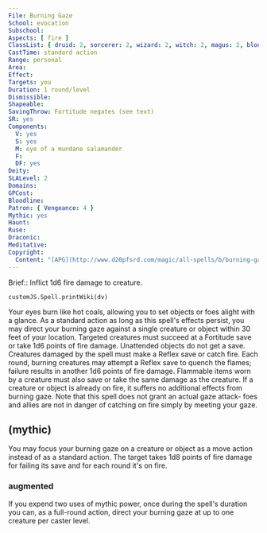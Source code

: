 ```yaml
---
File: Burning Gaze
School: evocation
Subschool: 
Aspects: [ fire ]
ClassList: { druid: 2, sorcerer: 2, wizard: 2, witch: 2, magus: 2, bloodrager: 2, shaman: 2, occultist: 2, mesmerist: 2 }
CastTime: standard action
Range: personal
Area: 
Effect: 
Targets: you
Duration: 1 round/level
Dismissible: 
Shapeable: 
SavingThrow: Fortitude negates (see text)
SR: yes
Components:
  V: yes
  S: yes
  M: eye of a mundane salamander
  F: 
  DF: yes
Deity: 
SLALevel: 2
Domains: 
GPCost: 
Bloodline: 
Patron: { Vengeance: 4 }
Mythic: yes
Haunt: 
Ruse: 
Draconic: 
Meditative: 
Copyright:
  Content: "[APG](http://www.d20pfsrd.com/magic/all-spells/b/burning-gaze)"
---
```

Brief:: Inflict 1d6 fire damage to creature.

```dataviewjs
customJS.Spell.printWiki(dv)
```

Your eyes burn like hot coals, allowing you to set objects or foes alight with a glance. As a standard action as long as this spell's effects persist, you may direct your burning gaze against a single creature or object within 30 feet of your location. Targeted creatures must succeed at a Fortitude save or take 1d6 points of fire damage. Unattended objects do not get a save. Creatures damaged by the spell must make a Reflex save or catch fire. Each round, burning creatures may attempt a Reflex save to quench the flames; failure results in another 1d6 points of fire damage. Flammable items worn by a creature must also save or take the same damage as the creature. If a creature or object is already on fire, it suffers no additional effects from burning gaze. Note that this spell does not grant an actual gaze attack- foes and allies are not in danger of catching on fire simply by meeting your gaze.


## (mythic)

You may focus your burning gaze on a creature or object as a move action instead of as a standard action. The target takes 1d8 points of fire damage for failing its save and for each round it's on fire.


### augmented

If you expend two uses of mythic power, once during the spell's duration you can, as a full-round action, direct your burning gaze at up to one creature per caster level.
